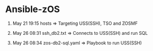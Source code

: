 # Ansible-zOS

1) May 21 19:15 hosts            => Targeting USS(SSH), TSO and ZOSMF

2) May 26 08:31 ssh_db2.txt      => Connects to USS(SSH) and run SQL

3) May 26 08:34 zos-db2-sql.yaml => Playbook to run USS(SSH)
